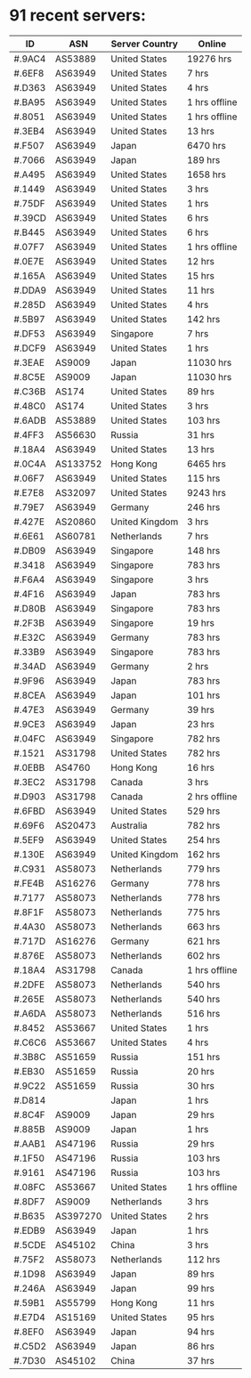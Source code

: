 # 91 recent servers:

| ID | ASN | Server Country | Online |
| ------ | ------ | ------ | ------ |
| #.9AC4 | AS53889 | United States | 19276 hrs |
| #.6EF8 | AS63949 | United States | 7 hrs |
| #.D363 | AS63949 | United States | 4 hrs |
| #.BA95 | AS63949 | United States | 1 hrs offline |
| #.8051 | AS63949 | United States | 1 hrs offline |
| #.3EB4 | AS63949 | United States | 13 hrs |
| #.F507 | AS63949 | Japan | 6470 hrs |
| #.7066 | AS63949 | Japan | 189 hrs |
| #.A495 | AS63949 | United States | 1658 hrs |
| #.1449 | AS63949 | United States | 3 hrs |
| #.75DF | AS63949 | United States | 1 hrs |
| #.39CD | AS63949 | United States | 6 hrs |
| #.B445 | AS63949 | United States | 6 hrs |
| #.07F7 | AS63949 | United States | 1 hrs offline |
| #.0E7E | AS63949 | United States | 12 hrs |
| #.165A | AS63949 | United States | 15 hrs |
| #.DDA9 | AS63949 | United States | 11 hrs |
| #.285D | AS63949 | United States | 4 hrs |
| #.5B97 | AS63949 | United States | 142 hrs |
| #.DF53 | AS63949 | Singapore | 7 hrs |
| #.DCF9 | AS63949 | United States | 1 hrs |
| #.3EAE | AS9009 | Japan | 11030 hrs |
| #.8C5E | AS9009 | Japan | 11030 hrs |
| #.C36B | AS174 | United States | 89 hrs |
| #.48C0 | AS174 | United States | 3 hrs |
| #.6ADB | AS53889 | United States | 103 hrs |
| #.4FF3 | AS56630 | Russia | 31 hrs |
| #.18A4 | AS63949 | United States | 13 hrs |
| #.0C4A | AS133752 | Hong Kong | 6465 hrs |
| #.06F7 | AS63949 | United States | 115 hrs |
| #.E7E8 | AS32097 | United States | 9243 hrs |
| #.79E7 | AS63949 | Germany | 246 hrs |
| #.427E | AS20860 | United Kingdom | 3 hrs |
| #.6E61 | AS60781 | Netherlands | 7 hrs |
| #.DB09 | AS63949 | Singapore | 148 hrs |
| #.3418 | AS63949 | Singapore | 783 hrs |
| #.F6A4 | AS63949 | Singapore | 3 hrs |
| #.4F16 | AS63949 | Japan | 783 hrs |
| #.D80B | AS63949 | Singapore | 783 hrs |
| #.2F3B | AS63949 | Singapore | 19 hrs |
| #.E32C | AS63949 | Germany | 783 hrs |
| #.33B9 | AS63949 | Singapore | 783 hrs |
| #.34AD | AS63949 | Germany | 2 hrs |
| #.9F96 | AS63949 | Japan | 783 hrs |
| #.8CEA | AS63949 | Japan | 101 hrs |
| #.47E3 | AS63949 | Germany | 39 hrs |
| #.9CE3 | AS63949 | Japan | 23 hrs |
| #.04FC | AS63949 | Singapore | 782 hrs |
| #.1521 | AS31798 | United States | 782 hrs |
| #.0EBB | AS4760 | Hong Kong | 16 hrs |
| #.3EC2 | AS31798 | Canada | 3 hrs |
| #.D903 | AS31798 | Canada | 2 hrs offline |
| #.6FBD | AS63949 | United States | 529 hrs |
| #.69F6 | AS20473 | Australia | 782 hrs |
| #.5EF9 | AS63949 | United States | 254 hrs |
| #.130E | AS63949 | United Kingdom | 162 hrs |
| #.C931 | AS58073 | Netherlands | 779 hrs |
| #.FE4B | AS16276 | Germany | 778 hrs |
| #.7177 | AS58073 | Netherlands | 778 hrs |
| #.8F1F | AS58073 | Netherlands | 775 hrs |
| #.4A30 | AS58073 | Netherlands | 663 hrs |
| #.717D | AS16276 | Germany | 621 hrs |
| #.876E | AS58073 | Netherlands | 602 hrs |
| #.18A4 | AS31798 | Canada | 1 hrs offline |
| #.2DFE | AS58073 | Netherlands | 540 hrs |
| #.265E | AS58073 | Netherlands | 540 hrs |
| #.A6DA | AS58073 | Netherlands | 516 hrs |
| #.8452 | AS53667 | United States | 1 hrs |
| #.C6C6 | AS53667 | United States | 4 hrs |
| #.3B8C | AS51659 | Russia | 151 hrs |
| #.EB30 | AS51659 | Russia | 20 hrs |
| #.9C22 | AS51659 | Russia | 30 hrs |
| #.D814 |  | Japan | 1 hrs |
| #.8C4F | AS9009 | Japan | 29 hrs |
| #.885B | AS9009 | Japan | 1 hrs |
| #.AAB1 | AS47196 | Russia | 29 hrs |
| #.1F50 | AS47196 | Russia | 103 hrs |
| #.9161 | AS47196 | Russia | 103 hrs |
| #.08FC | AS53667 | United States | 1 hrs offline |
| #.8DF7 | AS9009 | Netherlands | 3 hrs |
| #.B635 | AS397270 | United States | 2 hrs |
| #.EDB9 | AS63949 | Japan | 1 hrs |
| #.5CDE | AS45102 | China | 3 hrs |
| #.75F2 | AS58073 | Netherlands | 112 hrs |
| #.1D98 | AS63949 | Japan | 89 hrs |
| #.246A | AS63949 | Japan | 99 hrs |
| #.59B1 | AS55799 | Hong Kong | 11 hrs |
| #.E7D4 | AS15169 | United States | 95 hrs |
| #.8EF0 | AS63949 | Japan | 94 hrs |
| #.C5D2 | AS63949 | Japan | 86 hrs |
| #.7D30 | AS45102 | China | 37 hrs |

